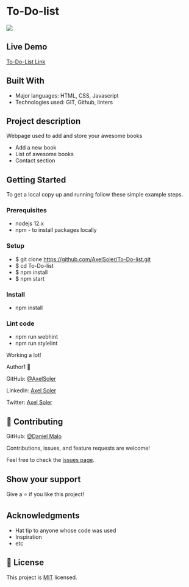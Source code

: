 # To-Do-list

![](https://img.shields.io/badge/Microverse-blueviolet)

## Live Demo

[To-Do-List Link](https://axelsoler.github.io/To-Do-list/dist)

## Built With

- Major languages: HTML, CSS, Javascript
- Technologies used: GIT, Github, linters

## Project description

Webpage used to add and store your awesome books
- Add a new book 
- List of awesome books
- Contact section

## Getting Started

To get a local copy up and running follow these simple example steps.

### Prerequisites
* nodejs 12.x
* npm - to install packages locally

### Setup
* $ git clone https://github.com/AxelSoler/To-Do-list.git
* $ cd To-Do-list
* $ npm install
* $ npm start

### Install
* npm install

### Lint code
* npm run webhint
* npm run stylelint

Working a lot! 

Author1 👤 

GitHub: [@AxelSoler](https://github.com/AxelSoler)

LinkedIn: [Axel Soler](https://www.linkedin.com/in/axel-soler-685985232/)

Twitter: [Axel Soler](https://twitter.com/AxelSoler18)

## 🤝 Contributing

GitHub: [@Daniel Malo](https://github.com/Danie12345)

Contributions, issues, and feature requests are welcome!

Feel free to check the [issues page](../../issues/).

## Show your support

Give a ⭐️ if you like this project!

## Acknowledgments

- Hat tip to anyone whose code was used
- Inspiration
- etc

## 📝 License

This project is [MIT](./MIT.md) licensed.
